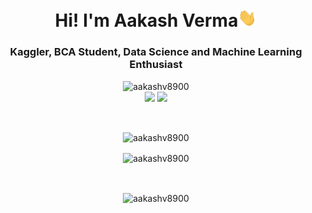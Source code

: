 <h1 align="center">Hi! I'm Aakash Verma<img src="wave.gif" width="30px"></h1>
<h3 align="center">Kaggler, BCA Student, Data Science and Machine Learning Enthusiast</h3>

<p align="center">
<img src="https://komarev.com/ghpvc/?username=aakashv8900" alt="aakashv8900" />
<br/>
<a href="https://www.linkedin.com/in/heyaakash/"><img src="https://img.shields.io/badge/-heyaakash-blue?style=curved-square&logo=Linkedin&logoColor=white&link=https://www.linkedin.com/in/heyaakash/"></a>
<a href="mailto:aakashv.8292@gmail.com"><img src="https://img.shields.io/badge/-aakashv.8292@gmail.com-c14438?style=curved-square&logo=Gmail&logoColor=white&link=mailto:aakashv.8292@gmail.com"></a>
</p>

<br>

<p align="center"> <img align="center" src="https://github-readme-stats.vercel.app/api?username=aakashv8900&show_icons=true&locale=en" alt="aakashv8900" /></p>
<p align="center"> <img align="center" src="https://github-readme-stats.vercel.app/api/top-langs/?username=aakashv8900&layout=compact&langs_count=8" alt="aakashv8900" />
</p>
<br>

<p align="center"><img align="center" src="https://github-readme-streak-stats.herokuapp.com/?user=aakashv8900&" alt="aakashv8900" /></p>

<!--
**aakashv8900/aakashv8900** is a ✨ _special_ ✨ repository because its `README.md` (this file) appears on your GitHub profile.

Here are some ideas to get you started:

- 🔭 I’m currently working on ...
- 🌱 I’m currently learning ...
- 👯 I’m looking to collaborate on ...
- 🤔 I’m looking for help with ...
- 💬 Ask me about ...
- 📫 How to reach me: ...
- 😄 Pronouns: ...
- ⚡ Fun fact: ...
-->

